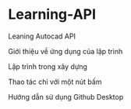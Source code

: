 # Learning-API

Leaning Autocad API

Giới thiệu về ứng dụng của lập trình

Lập trình trong xây dựng

Thao tác chỉ với một nút bấm

Hướng dẫn sử dụng Github Desktop
